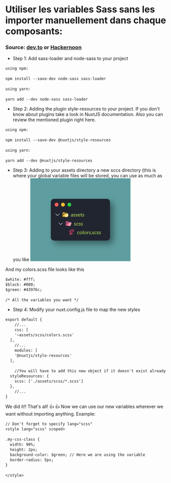 # Utiliser les variables Sass sans les importer manuellement dans chaque composants:
### Source: [dev.to](https://dev.to/paramo/using-sass-global-variables-in-nuxt-js-j0k) or [Hackernoon](https://hackernoon.com/how-i-use-scss-variables-mixins-functions-globally-in-nuxt-js-projects-while-compiling-css-utilit-58bb6ff30438)

- Step 1: Add sass-loader and node-sass to your project

```
using npm:

npm install --save-dev node-sass sass-loader

using yarn:

yarn add --dev node-sass sass-loader
```

- Step 2: Adding the plugin style-resources to your project. If you don't know about plugins take a look in NuxtJS documentation. Also you can review the mentioned plugin right here.
```
using npm:

npm install --save-dev @nuxtjs/style-resources

using yarn:

yarn add --dev @nuxtjs/style-resources
```
- Step 3: Adding to your assets directory a new sccs directory (this is where your global variable files will be stored, you can use as much as you like
![Philadelphia's Magic Gardens. This place was so cool!](./bhuxf5fl.bmp "sass")

And my colors.scss file looks like this

```
$white: #fff;
$black: #000;
$green: #43976c;

/* All the variables you want */
```

- Step 4: Modify your nuxt.config.js file to map the new styles 

```
export default {
    //...
    css: [
    '~assets/scss/colors.scss'
  ],
    //...
    modules: [
    '@nuxtjs/style-resources'
  ],

    //You will have to add this new object if it doesn't exist already
  styleResources: {
    scss: ['./assets/scss/*.scss']
  },
    //...
}
```
We did it!! That's all! 👍 👍 Now we can use our new variables wherever we want without importing anything.
Example:

```
// Don't forget to specify lang="scss"
<style lang="scss" scoped>

.my-css-class {
  width: 90%;
  height: 2px;
  background-color: $green; // Here we are using the variable
  border-radius: 5px;
}

</style>
```